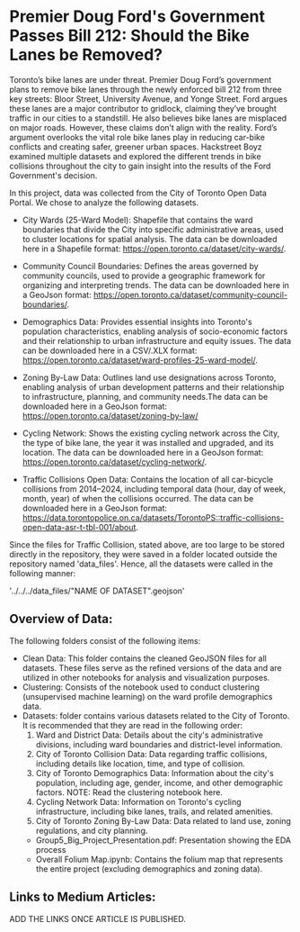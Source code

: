 # Premier Doug Ford's Government Passes Bill 212: Should the Bike Lanes be Removed?

Toronto’s bike lanes are under threat. Premier Doug Ford’s government plans to remove bike lanes through the newly enforced bill 212 from three key streets: Bloor Street, University Avenue, and Yonge Street. Ford argues these lanes are a major contributor to gridlock, claiming they’ve brought traffic in our cities to a standstill. He also believes bike lanes are misplaced on major roads. However, these claims don’t align with the reality. Ford’s argument overlooks the vital role bike lanes play in reducing car-bike conflicts and creating safer, greener urban spaces. Hackstreet Boyz examined multiple datasets and explored the different trends in bike collisions throughout the city to gain insight into the results of the Ford Government's decision. 


In this project, data was collected from the City of Toronto Open Data Portal. We chose to analyze the following datasets.

- City Wards (25-Ward Model): Shapefile that contains the ward boundaries that divide the City into specific administrative areas, used to cluster locations for spatial analysis. The data can be downloaded here in a Shapefile format: https://open.toronto.ca/dataset/city-wards/.

- Community Council Boundaries: Defines the areas governed by community councils, used to provide a geographic framework for organizing and interpreting trends. The data can be downloaded here in a GeoJson format: https://open.toronto.ca/dataset/community-council-boundaries/.

- Demographics Data: Provides essential insights into Toronto's population characteristics, enabling analysis of socio-economic factors and their relationship to urban infrastructure and equity issues. The data can be downloaded here in a CSV/.XLX format: https://open.toronto.ca/dataset/ward-profiles-25-ward-model/.

- Zoning By-Law Data: Outlines land use designations across Toronto, enabling analysis of urban development patterns and their relationship to infrastructure, planning, and community needs.The data can be downloaded here in a GeoJson format: https://open.toronto.ca/dataset/zoning-by-law/

- Cycling Network: Shows the existing cycling network across the City, the type of bike lane, the year it was installed and upgraded, and its location. The data can be downloaded here in a GeoJson format: https://open.toronto.ca/dataset/cycling-network/.

- Traffic Collisions Open Data: Contains the location of all car-bicycle collisions from 2014–2024, including temporal data (hour, day of week, month, year) of when the collisions occurred. The data can be downloaded here in a GeoJson format: https://data.torontopolice.on.ca/datasets/TorontoPS::traffic-collisions-open-data-asr-t-tbl-001/about.

Since the files for Traffic Collision, stated above, are too large to be stored directly in the repository, they were saved in a folder located outside the repository named 'data_files'. Hence, all the datasets were called in the following manner:

'../../../data_files/"NAME OF DATASET".geojson'

## Overview of Data:

The following folders consist of the following items:

- Clean Data: This folder contains the cleaned GeoJSON files for all datasets. These files serve as the refined versions of the data and are utilized in other notebooks for analysis and visualization purposes.
- Clustering: Consists of the notebook used to conduct clustering (unsupervised machine learning) on the ward profile demographics data. 
- Datasets: folder contains various datasets related to the City of Toronto. It is recommended that they are read in the following order:
  1. Ward and District Data: Details about the city's administrative divisions, including ward boundaries and district-level information.
  2. City of Toronto Collision Data: Data regarding traffic collisions, including details like location, time, and type of collision.
  3. City of Toronto Demographics Data: Information about the city's population, including age, gender, income, and other demographic factors.   NOTE: Read the clustering notebook here.
  4. Cycling Network Data: Information on Toronto's cycling infrastructure, including bike lanes, trails, and related amenities.
  5. City of Toronto Zoning By-Law Data: Data related to land use, zoning regulations, and city planning.
  - Group5_Big_Project_Presentation.pdf: Presentation showing the EDA process
  - Overall Folium Map.ipynb: Contains the folium map that represents the entire project (excluding demographics and zoning data). 
      
## Links to Medium Articles:

ADD THE LINKS ONCE ARTICLE IS PUBLISHED.
